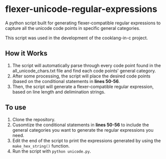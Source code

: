 # flexer-unicode-regular-expressions
A python script built for generating flexer-compatible regular expressions to capture all the unicode code points in specific general categories.

This script was used in the development of the cooklang-in-c project.


## How it Works
1. The script will automatically parse through every code point found in the all_unicode_chars.txt file and find each code points' general category.
2. After some processing, the script will place the desired code points (based on the conditional statements in **lines 50-56**.
3. Then, the script will generate a flexer-compatible regular expression, based on line length and delimination strings.

## To use
1. Clone the repository.
2. Cusomtize the conditional statements in **lines 50-56** to include the general categories you want to generate the regular expressions you need.
3. Edit the end of the script to print the expressions generated by using the `make_hex_string()` function.
4. Run the script with `python unicode.py`.
